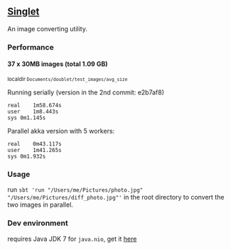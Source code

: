 ## [Singlet](https://en.wikipedia.org/wiki/Singlet_state)

An image converting utility.

### Performance

#### 37 x 30MB images (total 1.09 GB)
<sub>localdir `Documents/doublet/test_images/avg_size`</sub>

Running serially (version in the 2nd commit: e2b7af8)
```
real    1m58.674s
user    1m8.443s
sys 0m1.145s
```

Parallel akka version with 5 workers:
```
real    0m43.117s
user    1m41.265s
sys 0m1.932s
```

### Usage

run `sbt 'run "/Users/me/Pictures/photo.jpg" "/Users/me/Pictures/diff_photo.jpg"'` in the root directory to convert the two images in parallel.

### Dev environment

requires Java JDK 7 for `java.nio`, get it [here](http://www.oracle.com/technetwork/java/javase/downloads/jdk7-downloads-1880260.html)
